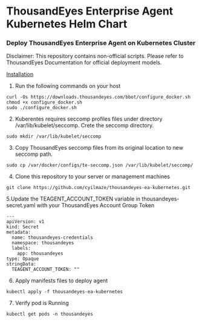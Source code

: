 # ThousandEyes Enterprise Agent Kubernetes Helm Chart
### Deploy ThousandEyes Enterprise Agent on Kubernetes Cluster

Disclaimer: This repository contains non-official scripts. Please refer to ThousandEyes Documentation for official deployment models.

<ins>Installation</ins>
1. Run the following commands on your host
```
curl -Os https://downloads.thousandeyes.com/bbot/configure_docker.sh
chmod +x configure_docker.sh
sudo ./configure_docker.sh
```
2. Kuberentes requires seccomp profiles files under directory /var/lib/kubelet/seccomp. Crete the seccomp directory.
```
sudo mkdir /var/lib/kubelet/seccomp
```
3. Copy ThousandEyes seccomp files from its original location to new seccomp path.
```
sudo cp /var/docker/configs/te-seccomp.json /var/lib/kubelet/seccomp/
```
4. Clone this repository to your server or management machines
```
git clone https://github.com/cyilmaze/thousandeyes-ea-kubernetes.git
```
5.Update the TEAGENT_ACCOUNT_TOKEN variable in thousandeyes-secret.yaml with your ThousandEyes Account Group Token
```
---
apiVersion: v1
kind: Secret
metadata:
  name: thousandeyes-credentials
  namespace: thousandeyes
  labels:
    app: thousandeyes
type: Opaque
stringData:
  TEAGENT_ACCOUNT_TOKEN: ""
```
6. Apply manifests files to deploy agent
```
kubectl apply -f thousandeyes-ea-kubernetes
```
7. Verify pod is Running
```
kubectl get pods -n thousandeyes
```

